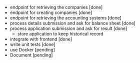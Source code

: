 - endpoint for retrieving the companies [done]
- endpoint for creating companies [done]
- endpoint for retrieving the accounting systems [done]
- process details submission and ask for balance sheet [done]
- process application submission and ask for result [done]
    - store application to keep historical record
- integrate with frontend [done]
- write unit tests [done]
- use Docker [pending]
- Document [pending]